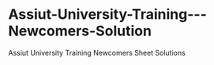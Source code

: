 # Assiut-University-Training---Newcomers-Solution
Assiut University Training Newcomers Sheet Solutions
